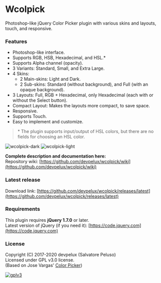 # Wcolpick
Photoshop-like jQuery Color Picker plugin with various skins and layouts, touch, and responsive.  

### Features
* Photoshop-like interface.  
* Supports RGB, HSB, Hexadecimal, and HSL.*  
* Supports Alpha channel (opacity).  
* 3 Variants: Standard, Small, and Extra Large.  
* 4 Skins:  
  * 2 Main-skins: Light and Dark.  
  * 2 Sub-skins: Standard (without background), and Full (with an opaque background).  
* 3 Layouts: Full, RGB + Hexadecimal, only Hexadecimal (each with or without the Select button).  
* Compact Layout: Makes the layouts more compact, to save space.  
* Responsive.  
* Supports Touch.  
* Easy to implement and customize.  

> \* The plugin supports input/output of HSL colors, but there are no fields for choosing an HSL color.  

![wcolpick-dark](https://raw.githubusercontent.com/devpelux/wcolpick/main/assets/wcp-hex-dark.png "Wcolpick Dark") 
![wcolpick-light](https://raw.githubusercontent.com/devpelux/wcolpick/main/assets/wcp-hex-light.png "Wcolpick Light")  

**Complete description and documentation here:**  
Repository wiki: [https://github.com/devpelux/wcolpick/wiki](https://github.com/devpelux/wcolpick/wiki)  

### Latest release
Download link: [https://github.com/devpelux/wcolpick/releases/latest](https://github.com/devpelux/wcolpick/releases/latest)  

### Requirements
This plugin requires **jQuery 1.7.0** or later.  
Latest version of jQuery (if you need it): [https://code.jquery.com](https://code.jquery.com)  


### License
Copyright (C) 2017-2020  devpelux (Salvatore Peluso)  
Licensed under GPL v3.0 license.  
(Based on Jose Vargas' [Color Picker](https://github.com/josedvq/colpick-jQuery-Color-Picker))  

[![gplv3](https://www.gnu.org/graphics/gplv3-88x31.png "Licensed under GPL v3.0")](https://github.com/devpelux/wcolpick/blob/main/LICENSE)
